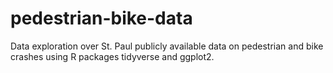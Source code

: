 # pedestrian-bike-data

Data exploration over St. Paul publicly available data on pedestrian and bike crashes using R packages tidyverse and ggplot2.
